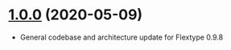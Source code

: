 <a name="1.0.0"></a>
# [1.0.0](https://github.com/flextype-plugins/admin) (2020-05-09)
* General codebase and architecture update for Flextype 0.9.8
